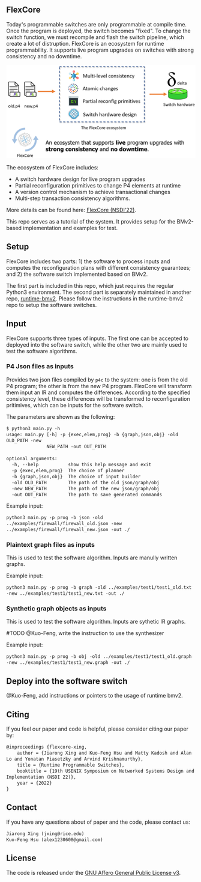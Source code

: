 ## FlexCore

Today's programmable switches are only programmable at compile time. Once the program is deployed, the switch becomes "fixed". To change the switch function, we must recompile and flash the switch pipeline, which create a lot of distruption.
FlexCore is an ecosystem for runtime programmability. It supports live program upgrades on switches with strong consistency and no downtime.

<p align="center">
  <img src="./arch.png" style="width:600px;"/>
</p>

The ecosystem of FlexCore includes:
- A switch hardware design for live program upgrades
- Partial reconfiguration primitives to change P4 elements at runtime
- A version control mechanism to achieve transactional changes
- Multi-step transaction consistency algorithms.

More details can be found here:
[FlexCore (NSDI'22)](https://jxing.me/pdf/flexcore-nsdi22.pdf).


This repo serves as a tutorial of the system. It provides setup for the BMv2-based implementation and examples for test.




## Setup

FlexCore includes two parts: 1) the software to process inputs and computes the reconfiguration plans with different consistency guarantees; and 2) the software switch implemented based on BMv2.

The first part is included in this repo, which just requires the regular Python3 environment. The second part is separately maintained in another repo, [runtime-bmv2](https://github.com/alex1230608/runtime-bmv2). Please follow the instructions in the runtime-bmv2 repo to setup the software switches.



## Input

FlexCore supports three types of inputs. The first one can be accepted to deployed into the software switch, while the other two are mainly used to test the software algorithms.

### P4 Json files as inputs
Provides two json files compiled by `p4c` to the system: one is from the old P4 program; the other is from the new P4 program. FlexCore will transform them input an IR and computes the differences. According to the specified consistency level, these differences will be transformed to reconfiguration pritimives, which can be inputs for the software switch.

The parameters are shown as the following:
```
$ python3 main.py -h
usage: main.py [-h] -p {exec,elem,prog} -b {graph,json,obj} -old OLD_PATH -new
               NEW_PATH -out OUT_PATH

optional arguments:
  -h, --help           show this help message and exit
  -p {exec,elem,prog}  The choice of planner
  -b {graph,json,obj}  The choice of input builder
  -old OLD_PATH        The path of the old json/graph/obj
  -new NEW_PATH        The path of the new json/graph/obj
  -out OUT_PATH        The path to save generated commands
```

Example input:
```
python3 main.py -p prog -b json -old ../examples/firewall/firewall_old.json -new ../examples/firewall/firewall_new.json -out ./
```

### Plaintext graph files as inputs
This is used to test the software algorithm. Inputs are manully written graphs.

Example input:
```
python3 main.py -p prog -b graph -old ../examples/test1/test1_old.txt -new ../examples/test1/test1_new.txt -out ./
```


### Synthetic graph objects as inputs
This is used to test the software algorithm. Inputs are sythetic IR graphs.

#TODO @Kuo-Feng, write the instruction to use the synthesizer


Example input:
```
python3 main.py -p prog -b obj -old ../examples/test1/test1_old.graph -new ../examples/test1/test1_new.graph -out ./
```

## Deploy into the software switch

@Kuo-Feng, add instructions or pointers to the usage of runtime bmv2.

## Citing
If you feel our paper and code is helpful, please consider citing our paper by:
```
@inproceedings {flexcore-xing,
    author = {Jiarong Xing and Kuo-Feng Hsu and Matty Kadosh and Alan Lo and Yonatan Piasetzky and Arvind Krishnamurthy},
    title = {Runtime Programmable Switches},
    booktitle = {19th USENIX Symposium on Networked Systems Design and Implementation (NSDI 22)},
    year = {2022}
}
```

## Contact
If you have any questions about of paper and the code, please contact us:
```
Jiarong Xing (jxing@rice.edu)
Kuo-Feng Hsu (alex1230608@gmail.com)
```

## License
The code is released under the [GNU Affero General Public License v3](https://www.gnu.org/licenses/agpl-3.0.html).
